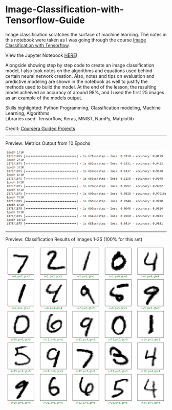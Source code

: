 # Image-Classification-with-Tensorflow-Guide

Image classification scratches the surface of machine learning. The notes in this notebook were taken as I was going through the course [Image Classification with Tensorflow](https://www.coursera.org/learn/tensorflow-beginner-basic-image-classification/home/welcome). 

View the Jupyter Notebook [HERE](https://nbviewer.jupyter.org/github/gianmillare/Image-Classification-with-Tensorflow-Guide/blob/main/project_guide.ipynb)!

Alongside showing step by step code to create an image classification model, I also took notes on the algorithms and equations used behind certain neural network creation. Also, notes and tips on evaluation and predictive modeling are shown in the notebook as well to justify the methods used to build the model. At the end of the lesson, the resulting model acheived an accuracy of around 98%, and I used the first 25 images as an example of the models output.

Skills highlighted: Python Programming, Classification modeling, Machine Learning, Algorithms  
Libraries used: Tensorflow, Keras, MNIST, NumPy, Matplotlib

Credit: [Coursera Guided Projects](https://www.coursera.org/search?&tab=guided-projects)

<hr>

Preview: Metrics Output from 10 Epochs

![](images/epochs.png)

<hr>

Preview: Classification Results of images 1-25 (100% for this set)

![](images/results.png)
